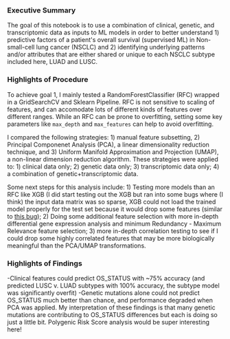 ### Executive Summary

The goal of this notebook is to use a combination of clinical, genetic, and transcriptomic data as inputs to ML models in order to better understand 1) predictive factors of a patient's overall survival (supervised ML) in Non-small-cell lung cancer (NSCLC)  and 2) identifying underlying patterns and/or attributes that are either shared or unique to each NSCLC subtype included here, LUAD and LUSC. 

### Highlights of Procedure

To achieve goal 1, I mainly tested a RandomForestClassifier (RFC) wrapped in a GridSearchCV and Sklearn Pipeline. RFC is not sensitive to scaling of features, and can accomodate lots of different kinds of features over different ranges. While an RFC can be prone to overfitting, setting some key parameters like `max_depth` and `max_features` can help to avoid overfitting.

I compared the following strategies: 1) manual feature subsetting, 2) Principal Componenet Analysis (PCA), a linear dimensionality reduction technique, and 3) Uniform Manifold Approximation and Projection (UMAP), a non-linear dimension reduction algorithm. These strategies were applied to: 1) clinical data only; 2) genetic data only; 3) transcriptomic data only; 4) a combination of genetic+transcriptomic data.     

Some next steps for this analysis include: 1) Testing more models than an RFC like XGB (I did start testing out the XGB but ran into some bugs where (I think) the input data matrix was so sparse, XGB could not load the trained model properly for the test set because it would drop some features (similar to [this bug](https://github.com/dmlc/xgboost/issues/1238)); 2) Doing some additional feature selection with more in-depth differential gene expression analysis and minimum Redundancy - Maximum Relevance feature selection; 3) more in-depth correlation testing to see if I could drop some highly correlated features that may be more biologically meaningful than the PCA/UMAP transformations. 

### Highlights of Findings
-Clinical features could predict OS_STATUS with ~75% accuracy (and predicted LUSC v. LUAD subtypes with 100% accuracy, the subtype model was significantly overfit)
-Genetic mutations alone could not predict OS_STATUS much better than chance, and performance degraded when PCA was applied. My interpretation of these findings is that many genetic mutations are contributing to OS_STATUS differences but each is doing so just a little bit. Polygenic Risk Score analysis would be super interesting here! 
